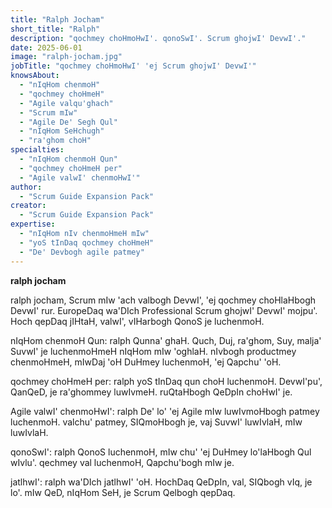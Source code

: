 ```yaml
---
title: "Ralph Jocham"
short_title: "Ralph"
description: "qochmey choHmoHwI'. qonoSwI'. Scrum ghojwI' DevwI'."
date: 2025-06-01
image: "ralph-jocham.jpg"
jobTitle: "qochmey choHmoHwI' 'ej Scrum ghojwI' DevwI'"
knowsAbout:
  - "nIqHom chenmoH"
  - "qochmey choHmeH"
  - "Agile valqu'ghach"
  - "Scrum mIw"
  - "Agile De' Segh Qul"
  - "nIqHom SeHchugh"
  - "ra'ghom choH"
specialties:
  - "nIqHom chenmoH Qun"
  - "qochmey choHmeH per"
  - "Agile valwI' chenmoHwI'"
author:
  - "Scrum Guide Expansion Pack"
creator:
  - "Scrum Guide Expansion Pack"
expertise:
  - "nIqHom nIv chenmoHmeH mIw"
  - "yoS tInDaq qochmey choHmeH"
  - "De' Devbogh agile patmey"
---
```


**ralph jocham**

ralph jocham, Scrum mIw 'ach valbogh DevwI', 'ej qochmey choHlaHbogh DevwI' rur. EuropeDaq wa'DIch Professional Scrum ghojwI' DevwI' mojpu'. Hoch qepDaq jIHtaH, valwI', vIHarbogh QonoS je luchenmoH.

nIqHom chenmoH Qun:
ralph Qunna' ghaH. Quch, Duj, ra'ghom, Suy, malja' SuvwI' je luchenmoHmeH nIqHom mIw 'oghlaH. nIvbogh productmey chenmoHmeH, mIwDaj 'oH DuHmey luchenmoH, 'ej Qapchu' 'oH.

qochmey choHmeH per:
ralph yoS tInDaq qun choH luchenmoH. DevwI'pu', QanQeD, je ra'ghommey luwIvmeH. ruQtaHbogh QeDpIn choHwI' je.

Agile valwI' chenmoHwI':
ralph De' lo' 'ej Agile mIw luwIvmoHbogh patmey luchenmoH. valchu' patmey, SIQmoHbogh je, vaj SuvwI' luwIvlaH, mIw luwIvlaH.

qonoSwI':
ralph QonoS luchenmoH, mIw chu' 'ej DuHmey lo'laHbogh Qul wIvlu'. qechmey val luchenmoH, Qapchu'bogh mIw je.

jatlhwI':
ralph wa'DIch jatlhwI' 'oH. HochDaq QeDpIn, val, SIQbogh vIq, je lo'. mIw QeD, nIqHom SeH, je Scrum Qelbogh qepDaq.
